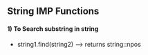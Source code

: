 ## String IMP Functions

#### 1) To Search substring in string
- string1.find(string2) --> returns string::npos